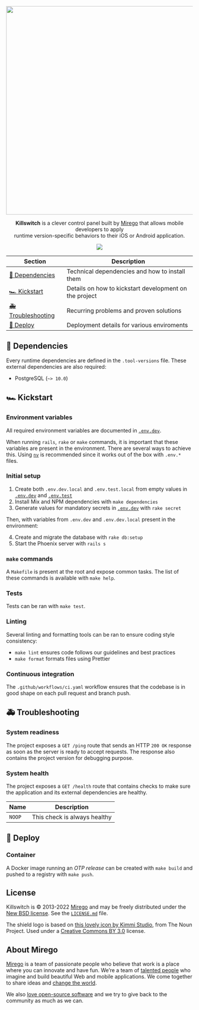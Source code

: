 <div align="center">
  <img src="https://user-images.githubusercontent.com/11348/151395659-3ebe29b6-b1d6-44fa-bb44-c42146c7e99a.png" width="563" />
  <p><strong>Killswitch</strong> is a clever control panel built by <a href="https://www.mirego.com">Mirego</a> that allows mobile developers to apply<br /> runtime version-specific behaviors to their iOS or Android application.</p>
  <a href="https://github.com/mirego/killswitch/actions/workflows/ci.yaml"><img src="https://github.com/mirego/killswitch/actions/workflows/ci.yaml/badge.svg" /></a>
</div>

| Section                                 | Description                                            |
| --------------------------------------- | ------------------------------------------------------ |
| [🚧 Dependencies](#-dependencies)       | Technical dependencies and how to install them         |
| [🏎 Kickstart](#kickstart)               | Details on how to kickstart development on the project |
| [🚑 Troubleshooting](#-troubleshooting) | Recurring problems and proven solutions                |
| [🚀 Deploy](#-deploy)                   | Deployment details for various enviroments             |

## 🚧 Dependencies

Every runtime dependencies are defined in the `.tool-versions` file. These external dependencies are also required:

- PostgreSQL (`~> 10.0`)

## 🏎 Kickstart

### Environment variables

All required environment variables are documented in [`.env.dev`](./.env.dev).

When running `rails`, `rake` or `make` commands, it is important that these variables are present in the environment. There are several ways to achieve this. Using [`nv`](https://github.com/jcouture/nv) is recommended since it works out of the box with `.env.*` files.

### Initial setup

1. Create both `.env.dev.local` and `.env.test.local` from empty values in [`.env.dev`](./.env.dev) and [`.env.test`](./.env.test)
2. Install Mix and NPM dependencies with `make dependencies`
3. Generate values for mandatory secrets in [`.env.dev`](./.env.dev) with `rake secret`

Then, with variables from `.env.dev` and `.env.dev.local` present in the environment:

4. Create and migrate the database with `rake db:setup`
5. Start the Phoenix server with `rails s`

### `make` commands

A `Makefile` is present at the root and expose common tasks. The list of these commands is available with `make help`.

### Tests

Tests can be ran with `make test`.

### Linting

Several linting and formatting tools can be ran to ensure coding style consistency:

- `make lint` ensures code follows our guidelines and best practices
- `make format` formats files using Prettier

### Continuous integration

The `.github/workflows/ci.yaml` workflow ensures that the codebase is in good shape on each pull request and branch push.

## 🚑 Troubleshooting

### System readiness

The project exposes a `GET /ping` route that sends an HTTP `200 OK` response as soon as the server is ready to accept requests. The response also contains the project version for debugging purpose.

### System health

The project exposes a `GET /health` route that contains checks to make sure the application and its external dependencies are healthy.

| Name   | Description                  |
| ------ | ---------------------------- |
| `NOOP` | This check is always healthy |

## 🚀 Deploy

### Container

A Docker image running an _OTP release_ can be created with `make build` and pushed to a registry with `make push`.

## License

Killswitch is © 2013-2022 [Mirego](https://www.mirego.com) and may be freely distributed under the [New BSD license](http://opensource.org/licenses/BSD-3-Clause). See the [`LICENSE.md`](https://github.com/mirego/killswitch/blob/master/LICENSE.md) file.

The shield logo is based on [this lovely icon by Kimmi Studio](https://thenounproject.com/icon/shield-1055246/), from The Noun Project. Used under a [Creative Commons BY 3.0](http://creativecommons.org/licenses/by/3.0/) license.

## About Mirego

[Mirego](https://www.mirego.com) is a team of passionate people who believe that work is a place where you can innovate and have fun. We’re a team of [talented people](https://life.mirego.com) who imagine and build beautiful Web and mobile applications. We come together to share ideas and [change the world](http://www.mirego.org).

We also [love open-source software](https://open.mirego.com) and we try to give back to the community as much as we can.
